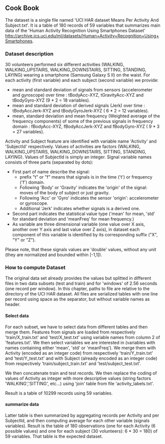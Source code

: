 Cook Book
---------

The dataset is a single file named 'UCI HAR dataset Means Per Activity And Subject.txt'. 
It is a table of 180 records of 59 variables that summarizes main data of the 'Human Activity Recognition Using Smartphones Dataset' <http://archive.ics.uci.edu/ml/datasets/Human+Activity+Recognition+Using+Smartphones>.

### Dataset description
30 volunteers performed six different activities (WALKING, WALKING_UPSTAIRS, WALKING_DOWNSTAIRS, SITTING, STANDING, LAYING) wearing a smartphone (Samsung Galaxy S II) on the waist. For each activity (first variable) and each subject (second variable) we provide:

* mean and standard deviation of signals from sensors (accelerometer and gyroscope) over time : tBodyAcc-XYZ, tGravityAcc-XYZ and tBodyGyro-XYZ (9 * 2  =  18 variables).
* mean and standard deviation of derived signals (Jerk) over time : tBodyAccJerk-XYZ and tBodyGyroJerk-XYZ ( 6 * 2 = 12 variables).
* mean, standard deviation and mean frequency (Weighted average of the frequency components) of some of the previous signals in frequency domain  : fBodyAcc-XYZ, fBodyAccJerk-XYZ and fBodyGyro-XYZ ( 9 * 3 = 27 variables).

Activity and Subject feature are identified with variable name 'Activity' and 'SubjectId' respectively. 
Values of activities are factors (WALKING, WALKING_UPSTAIRS, WALKING_DOWNSTAIRS, SITTING, STANDING, LAYING). Values of SubjectId is simply an integer.
Signal variable names consists of three parts (separated by dots):

* First part of name describe the signal:
    * prefix "t" or "f" means that signals is in the time ('t') or frequency ('f') domain.
    * Following 'Body' or 'Gravity' indicates the 'origin' of the signal: moves of the body of subject or just gravity.
    * Following 'Acc' or 'Gyro' indicates the sensor 'origin': accelerometer or gyroscope.
    * Additional 'Jerk' indicates whether signals is a derived one.
* Second part indicates the statistical value type ('mean' for mean, 'std' for standard deviation and 'meanFreq' for mean frequency.)
* As variable are three dimensional variable (one value over X axis, another over Y axis and last value over Z axis), in dataset each component of this variable is identified by its corresponding suffix ("X", "Y" or "Z").

Please note, that these signals values are 'double' values, without any unit (they are normalized and bounded within [-1,1]).

### How to compute Dataset

The original data set already provides the values but splitted in different files in two data subsets (test and train) and for 'windows' of 2.56 seconds (one record per window).
In this chapter, paths to file are relative to the directory of the UCI HAR dataset. All files are serialized tables with one line per record using space as the separator, but without  variable names as header.

#### Select data

For each subset, we have to select data from different tables and then merge them.
Features from signals are loaded from respectively 'train/X_train.txt' and 'test/X_test.txt' using variable names from column 2 of  'features.txt'. We then select variables we are interested in (variables with names containing either 'mean', 'std' or 'meanFreq').
We merge them with Activity (encoded as an integer code) from respectively 'train/Y_train.txt' and 'test/Y_test.txt' and with Subject (already encoded as an integer code) from respectively 'train/subject_train.txt' and 'test/subject_test.txt'.

We then concatenate train and test records. 
We then replace the coding of values of Activity as integer with more descriptive values (string factors 'WALKING','SITTING', etc...) using 'join' table from file 'activity_labels.txt'.

Result is a table of 10299 records using 59 variables.

#### summarize data

Latter table is then summarized by aggregating records per Activity and per SubjectId, and then computing average for each other variable (signals variables).
Result is the table of 180 observations (one for each Activity (6 possible values) and one for each subject (30 volunteers): 6 * 30 = 180) of 59 variables. That table is the expected dataset.




